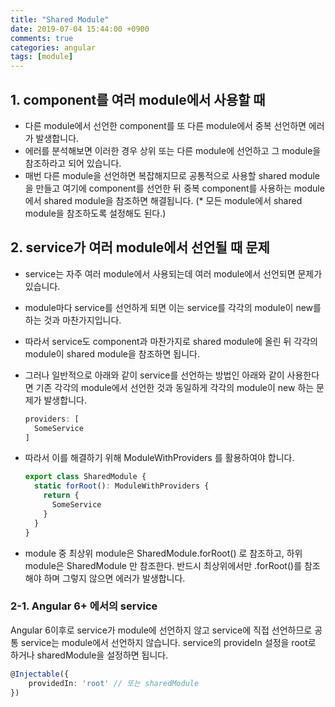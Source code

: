 ```yaml
---
title: "Shared Module"
date: 2019-07-04 15:44:00 +0900
comments: true
categories: angular
tags: [module]
---
```



## 1. component를 여러 module에서 사용할 때
  - 다른 module에서 선언한 component를 또 다른 module에서 중복 선언하면 에러가 발생합니다.
  - 에러를 분석해보면 이러한 경우 상위 또는 다른 module에 선언하고 그 module을 참조하라고 되어 있습니다.
  - 매번 다른 module을 선언하면 복잡해지므로 공통적으로 사용할 shared module을 만들고 여기에 component를 선언한 뒤 중복 component를 사용하는 module에서 shared module을 참조하면 해결됩니다.
  (* 모든 module에서 shared module을 참조하도록 설정해도 된다.)


## 2. service가 여러 module에서 선언될 때 문제
  - service는 자주 여러 module에서 사용되는데 여러 module에서 선언되면 문제가 있습니다.
  - module마다 service를 선언하게 되면 이는 service를 각각의 module이 new를 하는 것과 마찬가지입니다.
  - 따라서 service도 component과 마찬가지로 shared module에 올린 뒤 각각의 module이 shared module을 참조하면 됩니다.
  - 그러나 일반적으로 아래와 같이 service를 선언하는 방법인 아래와 같이 사용한다면 기존 각각의 module에서 선언한 것과 동일하게 각각의 module이 new 하는 문제가 발생합니다.
    ```js
    providers: [
      SomeService
    ]
    ```

  - 따라서 이를 해결하기 위해 ModuleWithProviders 를 활용하여야 합니다.
    ``` js
    export class SharedModule {
      static forRoot(): ModuleWithProviders {
        return {
          SomeService
        }
      }
    }
    ```

  - module 중 최상위 module은 SharedModule.forRoot() 로 참조하고, 하위 module은 SharedModule 만 참조한다. 반드시 최상위에서만 .forRoot()를 참조해야 하며 그렇지 않으면 에러가 발생합니다.
    

### 2-1. Angular 6+ 에서의 service

Angular 6이후로 service가 module에 선언하지 않고 service에 직접 선언하므로 공통 service는 module에서 선언하지 않습니다.
service의 provideIn 설정을 root로 하거나 sharedModule을 설정하면 됩니다.

```ts
@Injectable({
	providedIn: 'root' // 또는 sharedModule
})
```
